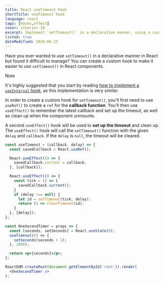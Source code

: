 ```yaml
---
title: React useTimeout hook
shortTitle: useTimeout hook
language: react
tags: [hooks,effect]
cover: interior-10
excerpt: Implement `setTimeout()` in a declarative manner, using a custom hook.
listed: true
dateModified: 2024-06-23
---
```


Have you ever wanted to use `setTimeout()` in a declarative manner in React but found it difficult to manage? You can create a custom hook to make it easier to use `setTimeout()` in React components.

> [!NOTE]
>
> It's highly suggested that you start by reading [how to implement a `useInterval` hook](/react/s/use-interval), as this implementation is very similar.

In order to create a custom hook for `setTimeout()`, you'll first need to use `useRef()` to create a `ref` for the **callback function**. You'll then use `useEffect()` to remember the latest callback and set up the timeout, as well as clean up when the component unmounts.

A second `useEffect()` hook will be used to **set up the timeout** and clean up. The `useEffect()` hook will call the `setTimeout()` function with the given `delay` and `callback`. If the `delay` is `null`, the timeout will be cleared.

```jsx
const useTimeout = (callback, delay) => {
  const savedCallback = React.useRef();

  React.useEffect(() => {
    savedCallback.current = callback;
  }, [callback]);

  React.useEffect(() => {
    const tick = () => {
      savedCallback.current();
    }
    if (delay !== null) {
      let id = setTimeout(tick, delay);
      return () => clearTimeout(id);
    }
  }, [delay]);
};

const OneSecondTimer = props => {
  const [seconds, setSeconds] = React.useState(0);
  useTimeout(() => {
    setSeconds(seconds + 1);
  }, 1000);

  return <p>{seconds}</p>;
};

ReactDOM.createRoot(document.getElementById('root')).render(
  <OneSecondTimer />
);
```
